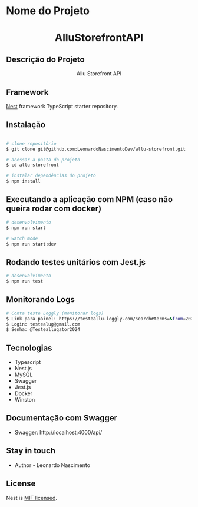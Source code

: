 
# Nome do Projeto
<h1 align="center">AlluStorefrontAPI</h1>

## Descrição do Projeto
<p align="center">Allu Storefront API</p>


## Framework

[Nest](https://github.com/nestjs/nest) framework TypeScript starter repository.

## Instalação

```bash

# clone repositório 
$ git clone git@github.com:LeonardoNascimentoDev/allu-storefront.git

# acessar a pasta do projeto
$ cd allu-storefront

# instalar dependências do projeto
$ npm install


```

##  Executando a aplicação com NPM (caso não queira rodar com docker)

```bash
# desenvolvimento
$ npm run start

# watch mode
$ npm run start:dev
```

##  Rodando testes unitários com Jest.js

```bash
# desenvolvimento
$ npm run test

```
##  Monitorando Logs

```bash
# Conta teste Loggly (monitorar logs)
$ Link para painel: https://testeallu.loggly.com/search#terms=&from=2024-07-02T17:04:50.352Z&until=2024-07-02T18:04:50.352Z&source_group=
$ Login: testealug@gmail.com
$ Senha: @Testeallugator2024

```

## Tecnologias
  - Typescript
  - Nest.js
  - MySQL
  - Swagger
  - Jest.js
  - Docker
  - Winston
    
## Documentação com Swagger

 - Swagger: http://localhost:4000/api/ 
 
## Stay in touch

- Author - Leonardo Nascimento

## License

  Nest is [MIT licensed](LICENSE).
